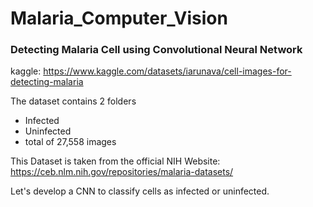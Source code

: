 # Malaria_Computer_Vision

### Detecting Malaria Cell using Convolutional Neural Network

kaggle: https://www.kaggle.com/datasets/iarunava/cell-images-for-detecting-malaria

The dataset contains 2 folders

- Infected
- Uninfected
- total of 27,558 images
 
This Dataset is taken from the official NIH Website: https://ceb.nlm.nih.gov/repositories/malaria-datasets/

Let's develop a CNN to classify cells as infected or uninfected. 
